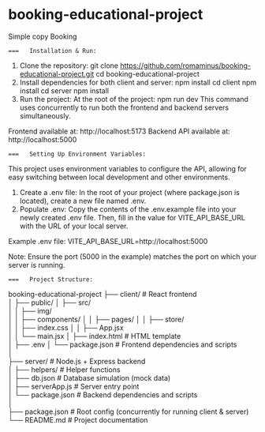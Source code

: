 # booking-educational-project
Simple copy Booking

    ===   Installation & Run:

1. Clone the repository:
    git clone https://github.com/romaminus/booking-educational-project.git
    cd booking-educational-project
2. Install dependencies for both client and server:
    npm install
    cd client
    npm install
    cd server
    npm install
3. Run the project:
    At the root of the project:
    npm run dev
    This command uses concurrently to run both the frontend and backend servers simultaneously.

Frontend available at: http://localhost:5173
Backend API available at: http://localhost:5000

    ===   Setting Up Environment Variables:

This project uses environment variables to configure the API, 
allowing for easy switching between local development and other environments.
1. Create a .env file: 
    In the root of your project (where package.json is located), 
    create a new file named .env.
2. Populate .env: 
    Copy the contents of the .env.example file into your newly created .env file. 
    Then, fill in the value for VITE_API_BASE_URL with the URL of your local server.

Example .env file:
    VITE_API_BASE_URL=http://localhost:5000

Note: Ensure the port (5000 in the example) matches the port on which your server is running.

    ===   Project Structure:

booking-educational-project
├── client/               # React frontend  
│   ├── public/
│   ├── src/  
│   │   ├── img/  
│   │   ├── components/ 
│   │   ├── pages/
│   │   ├── store/  
│   │   ├── index.css 
│   │   ├── App.jsx  
│   │   └── main.jsx 
│   ├── index.html        # HTML template  
│   ├── .env 
│   └── package.json      # Frontend dependencies and scripts  
│  
├── server/               # Node.js + Express backend  
│   ├── helpers/          # Helper functions  
│   ├── db.json           # Database simulation (mock data)  
│   ├── serverApp.js      # Server entry point  
│   └── package.json      # Backend dependencies and scripts  
│  
├── package.json          # Root config (concurrently for running client & server)  
└── README.md             # Project documentation
